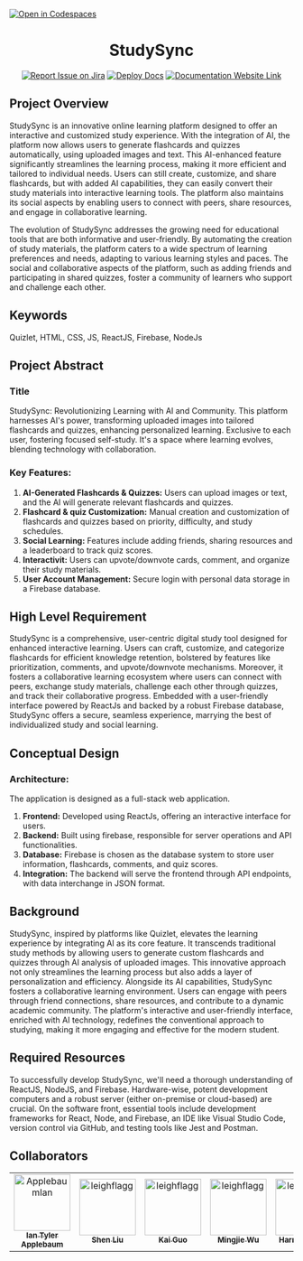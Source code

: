 [![Open in Codespaces](https://classroom.github.com/assets/launch-codespace-7f7980b617ed060a017424585567c406b6ee15c891e84e1186181d67ecf80aa0.svg)](https://classroom.github.com/open-in-codespaces?assignment_repo_id=11817743)
<div align="center">

# StudySync
[![Report Issue on Jira](https://img.shields.io/badge/Report%20Issues-Jira-0052CC?style=flat&logo=jira-software)](https://temple-cis-projects-in-cs.atlassian.net/jira/software/c/projects/DT/issues)
[![Deploy Docs](https://github.com/ApplebaumIan/tu-cis-4398-docs-template/actions/workflows/deploy.yml/badge.svg)](https://github.com/ApplebaumIan/tu-cis-4398-docs-template/actions/workflows/deploy.yml)
[![Documentation Website Link](https://img.shields.io/badge/-Documentation%20Website-brightgreen)](https://capstone-projects-2023-fall.github.io/project-studysync/)
</div>

## Project Overview
StudySync is an innovative online learning platform designed to offer an interactive and customized study experience. With the integration of AI, the platform now allows users to generate flashcards and quizzes automatically, using uploaded images and text. This AI-enhanced feature significantly streamlines the learning process, making it more efficient and tailored to individual needs. Users can still create, customize, and share flashcards, but with added AI capabilities, they can easily convert their study materials into interactive learning tools. The platform also maintains its social aspects by enabling users to connect with peers, share resources, and engage in collaborative learning.

The evolution of StudySync addresses the growing need for educational tools that are both informative and user-friendly. By automating the creation of study materials, the platform caters to a wide spectrum of learning preferences and needs, adapting to various learning styles and paces. The social and collaborative aspects of the platform, such as adding friends and participating in shared quizzes, foster a community of learners who support and challenge each other.

## Keywords

Quizlet, HTML, CSS, JS, ReactJS, Firebase, NodeJs

## Project Abstract

### Title 
StudySync: Revolutionizing Learning with AI and Community. This platform harnesses AI's power, transforming uploaded images into tailored flashcards and quizzes, enhancing personalized learning. Exclusive to each user, fostering focused self-study. It's a space where learning evolves, blending technology with collaboration.

### Key Features:
1. **AI-Generated Flashcards & Quizzes:** Users can upload images or text, and the AI will generate relevant flashcards and quizzes.
2. **Flashcard & quiz Customization:** Manual creation and customization of flashcards and quizzes based on priority, difficulty, and study schedules.
3. **Social Learning:** Features include adding friends, sharing resources and a leaderboard to track quiz scores.
4. **Interactivit:** Users can upvote/downvote cards, comment, and organize their study materials.
5. **User Account Management:** Secure login with personal data storage in a Firebase database.

## High Level Requirement

StudySync is a comprehensive, user-centric digital study tool designed for enhanced interactive learning. Users can craft, customize, and categorize flashcards for efficient knowledge retention, bolstered by features like prioritization, comments, and upvote/downvote mechanisms. Moreover, it fosters a collaborative learning ecosystem where users can connect with peers, exchange study materials, challenge each other through quizzes, and track their collaborative progress. Embedded with a user-friendly interface powered by ReactJs and backed by a robust Firebase database, StudySync offers a secure, seamless experience, marrying the best of individualized study and social learning.

## Conceptual Design

### Architecture:
The application is designed as a full-stack web application.

1. **Frontend:** Developed using ReactJs, offering an interactive interface for users.
2. **Backend:** Built using firebase, responsible for server operations and API functionalities.
3. **Database:** Firebase is chosen as the database system to store user information, flashcards, comments, and quiz scores.
4. **Integration:** The backend will serve the frontend through API endpoints, with data interchange in JSON format.

## Background

StudySync, inspired by platforms like Quizlet, elevates the learning experience by integrating AI as its core feature. It transcends traditional study methods by allowing users to generate custom flashcards and quizzes through AI analysis of uploaded images. This innovative approach not only streamlines the learning process but also adds a layer of personalization and efficiency. Alongside its AI capabilities, StudySync fosters a collaborative learning environment. Users can engage with peers through friend connections, share resources, and contribute to a dynamic academic community. The platform's interactive and user-friendly interface, enriched with AI technology, redefines the conventional approach to studying, making it more engaging and effective for the modern student.

## Required Resources

To successfully develop StudySync, we'll need a thorough understanding of ReactJS, NodeJS, and Firebase. Hardware-wise, potent development computers and a robust server (either on-premise or cloud-based) are crucial. On the software front, essential tools include development frameworks for React, Node, and Firebase, an IDE like Visual Studio Code, version control via GitHub, and testing tools like Jest and Postman. 


## Collaborators

[//]: # ( readme: collaborators -start )
<table>
<tr>
    <td align="center">
        <a href="https://github.com/ApplebaumIan">
            <img src="https://avatars.githubusercontent.com/u/9451941?v=4" width="100;" alt="ApplebaumIan"/>
            <br />
            <sub><b>Ian Tyler Applebaum</b></sub>
        </a>
    </td>
    <td align="center">
        <a href="https://github.com/tuh18904temple">
            <img src="https://avatars.githubusercontent.com/u/111998266?v=4" width="100;" alt="leighflagg"/>
            <br />
            <sub><b>Shen Liu</b></sub>
        </a>
    </td><td align="center">
        <a href="https://github.com/tuo85214temple">
            <img src="https://avatars.githubusercontent.com/u/123430237?s=400&u=8a0c706c017ba40d3d13690851efac759017bfd6&v=4" width="100;" alt="leighflagg"/>
            <br />
            <sub><b>Kai Guo</b></sub>
        </a>
    </td><td align="center">
        <a href="https://[github.com//mingjiew522)">
            <img src="https://avatars.githubusercontent.com/u/112578002?v=4" width="100;" alt="leighflagg"/>
            <br />
            <sub><b>Mingjie Wu</b></sub>
        </a>
    </td><td align="center">
        <a href="https://github.com/harriskwong1208">
            <img src="https://avatars.githubusercontent.com/u/123189023?v=4" width="100;" alt="leighflagg"/>
            <br />
            <sub><b>Harris Kwong</b></sub>
        </a>
    </td> 
    <td align="center">
        <a href="https://github.com/tuk74678">
            <img src="https://avatars.githubusercontent.com/u/70645481?v=4" width="100;" alt="leighflagg"/>
            <br />
            <sub><b>Leapheng Keam</b></sub>
        </a>
    </td>  
    <td align="center">
        <a href="https://github.com/atoaidoocr7">
           <img src="https://avatars.githubusercontent.com/u/77356776?v=4" width="100;" alt="atoaidoo"/>
            <br />
            <sub><b>Ato Aidoo</b></sub>
        </a>
    </td>  
</tr>
    
</table>

[//]: # ( readme: collaborators -end )
